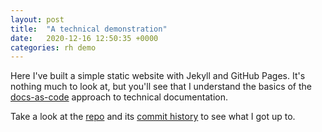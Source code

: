 ```yaml
---
layout: post
title:  "A technical demonstration"
date:   2020-12-16 12:50:35 +0000
categories: rh demo
---
```

Here I've built a simple static website with Jekyll and GitHub Pages. It's nothing much to look at, but you'll see that I understand the basics of the [docs-as-code](https://www.writethedocs.org/guide/docs-as-code/) approach to technical documentation.

Take a look at the [repo](https://github.com/ctauchen/rhdemo) and its [commit history](https://github.com/ctauchen/rhdemo/commits/gh-pages) to see what I got up to.

